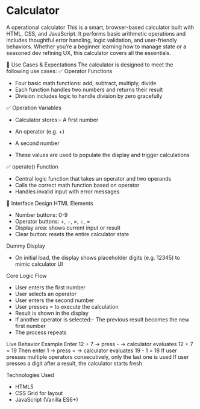 # Calculator
A operational calculator
This is a smart, browser-based calculator built with HTML, CSS, and JavaScript. It performs basic arithmetic operations and includes thoughtful error handling, logic validation, and user-friendly behaviors. Whether you’re a beginner learning how to manage state or a seasoned dev refining UX, this calculator covers all the essentials.

🚀 Use Cases & Expectations
The calculator is designed to meet the following use cases:
✅ Operator Functions
- Four basic math functions: add, subtract, multiply, divide
- Each function handles two numbers and returns their result
- Division includes logic to handle division by zero gracefully

✅ Operation Variables
- Calculator stores:- A first number
- An operator (e.g. +)
- A second number

- These values are used to populate the display and trigger calculations

✅ operate() Function
- Central logic function that takes an operator and two operands
- Calls the correct math function based on operator
- Handles invalid input with error messages


📐 Interface Design
HTML Elements
- Number buttons: 0-9
- Operator buttons: +, −, ×, ÷, =
- Display area: shows current input or result
- Clear button: resets the entire calculator state

Dummy Display
- On initial load, the display shows placeholder digits (e.g. 12345) to mimic calculator UI


Core Logic Flow
- User enters the first number
- User selects an operator
- User enters the second number
- User presses = to execute the calculation
- Result is shown in the display
- If another operator is selected:- The previous result becomes the new first number
- The process repeats



Live Behavior Example
Enter 12 + 7 → press - → calculator evaluates 12 + 7 = 19
Then enter 1 → press = → calculator evaluates 19 - 1 = 18
If user presses multiple operators consecutively, only the last one is used
If user presses a digit after a result, the calculator starts fresh


Technologies Used
- HTML5
- CSS Grid for layout
- JavaScript (Vanilla ES6+)

